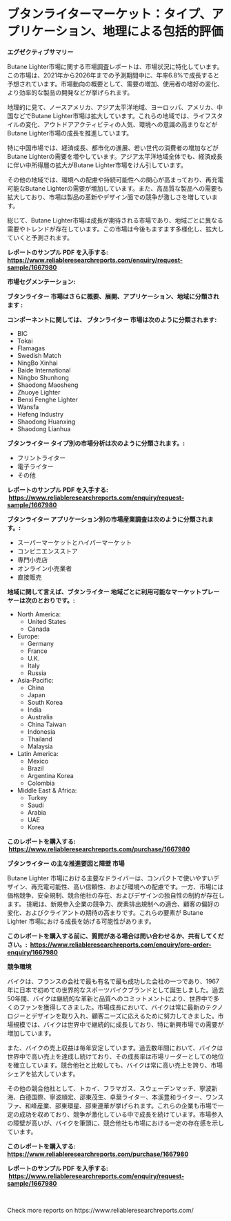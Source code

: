 <p><h1>ブタンライターマーケット：タイプ、アプリケーション、地理による包括的評価</h1></p><p><strong>エグゼクティブサマリー</strong></p>
<p><p>Butane Lighter市場に関する市場調査レポートは、市場状況に特化しています。この市場は、2021年から2026年までの予測期間中に、年率6.8%で成長すると予想されています。市場動向の概要として、需要の増加、使用者の嗜好の変化、より効率的な製品の開発などが挙げられます。</p><p>地理的に見て、ノースアメリカ、アジア太平洋地域、ヨーロッパ、アメリカ、中国などでButane Lighter市場は拡大しています。これらの地域では、ライフスタイルの変化、アウトドアアクティビティの人気、環境への意識の高まりなどがButane Lighter市場の成長を推進しています。</p><p>特に中国市場では、経済成長、都市化の進展、若い世代の消費者の増加などがButane Lighterの需要を増やしています。アジア太平洋地域全体でも、経済成長に伴い中所得層の拡大がButane Lighter市場をけん引しています。</p><p>その他の地域では、環境への配慮や持続可能性への関心が高まっており、再充電可能なButane Lighterの需要が増加しています。また、高品質な製品への需要も拡大しており、市場は製品の革新やデザイン面での競争が激しさを増しています。</p><p>総じて、Butane Lighter市場は成長が期待される市場であり、地域ごとに異なる需要やトレンドが存在しています。この市場は今後もますます多様化し、拡大していくと予測されます。</p></p>
<p><strong>レポートのサンプル PDF を入手する: <a href="https://www.reliableresearchreports.com/enquiry/request-sample/1667980">https://www.reliableresearchreports.com/enquiry/request-sample/1667980</a></strong></p>
<p><strong>市場セグメンテーション:</strong></p>
<p><strong> ブタンライター 市場はさらに概要、展開、アプリケーション、地域に分類されます :</strong></p>
<p><strong>コンポーネントに関しては、 ブタンライター 市場は次のように分類されます: &nbsp;</strong></p>
<p><ul><li>BIC</li><li>Tokai</li><li>Flamagas</li><li>Swedish Match</li><li>NingBo Xinhai</li><li>Baide International</li><li>Ningbo Shunhong</li><li>Shaodong Maosheng</li><li>Zhuoye Lighter</li><li>Benxi Fenghe Lighter</li><li>Wansfa</li><li>Hefeng Industry</li><li>Shaodong Huanxing</li><li>Shaodong Lianhua</li></ul></p>
<p><strong> ブタンライター タイプ別の市場分析は次のように分類されます。:</strong></p>
<p><ul><li>フリントライター</li><li>電子ライター</li><li>その他</li></ul></p>
<p><strong>レポートのサンプル PDF を入手する: &nbsp;<a href="https://www.reliableresearchreports.com/enquiry/request-sample/1667980">https://www.reliableresearchreports.com/enquiry/request-sample/1667980</a></strong></p>
<p><strong> ブタンライター アプリケーション別の市場産業調査は次のように分類されます。:</strong></p>
<p><ul><li>スーパーマーケットとハイパーマーケット</li><li>コンビニエンスストア</li><li>専門小売店</li><li>オンライン小売業者</li><li>直接販売</li></ul></p>
<p><strong>地域に関して言えば、ブタンライター 地域ごとに利用可能なマーケットプレーヤーは次のとおりです。:</strong></p>
<p><ul>
    <li>
        North America:
        <ul>
            <li>United States</li>
            <li>Canada</li>
        </ul>
    </li>
    <li>
        Europe:
        <ul>
            <li>Germany</li>
            <li>France</li>
            <li>U.K.</li>
            <li>Italy</li>
            <li>Russia</li>
        </ul>
    </li>
    <li>
        Asia-Pacific:
        <ul>
            <li>China</li>
            <li>Japan</li>
            <li>South Korea</li>
            <li>India</li>
            <li>Australia</li>
            <li>China Taiwan</li>
            <li>Indonesia</li>
            <li>Thailand</li>
            <li>Malaysia</li>
        </ul>
    </li>
    <li>
        Latin America:
        <ul>
            <li>Mexico</li>
            <li>Brazil</li>
            <li>Argentina Korea</li>
            <li>Colombia</li>
        </ul>
    </li>
    <li>
        Middle East & Africa:
        <ul>
            <li>Turkey</li>
            <li>Saudi</li>
            <li>Arabia</li>
            <li>UAE</li>
            <li>Korea</li>
        </ul>
    </li>
    </ul></p>
<p><strong>このレポートを購入する: &nbsp;<a href="https://www.reliableresearchreports.com/purchase/1667980">https://www.reliableresearchreports.com/purchase/1667980</a></strong></p>
<p><strong>ブタンライター の主な推進要因と障壁 市場</strong></p>
<p><p>Butane Lighter 市場における主要なドライバーは、コンパクトで使いやすいデザイン、再充電可能性、高い信頼性、および環境への配慮です。一方、市場には価格競争、安全規制、競合他社の存在、およびデザインの独自性の制約が存在します。 挑戦は、新規参入企業の競争力、炭素排出規制への適合、顧客の偏好の変化、およびクライアントの期待の高まりです。これらの要素が Butane Lighter 市場における成長を妨げる可能性があります。</p></p>
<p><strong>このレポートを購入する前に、質問がある場合は問い合わせるか、共有してください。:&nbsp; <a href="https://www.reliableresearchreports.com/enquiry/pre-order-enquiry/1667980">https://www.reliableresearchreports.com/enquiry/pre-order-enquiry/1667980</a></strong></p>
<p><strong>競争環境</strong></p>
<p><p>バイクは、フランスの会社で最も有名で最も成功した会社の一つであり、1967年に日本で初めての世界的なスポーツバイクブランドとして誕生しました。過去50年間、バイクは継続的な革新と品質へのコミットメントにより、世界中で多くのファンを獲得してきました。市場成長において、バイクは常に最新のテクノロジーとデザインを取り入れ、顧客ニーズに応えるために努力してきました。市場規模では、バイクは世界中で継続的に成長しており、特に新興市場での需要が増加しています。</p><p>また、バイクの売上収益は毎年安定しています。過去数年間において、バイクは世界中で高い売上を達成し続けており、その成長率は市場リーダーとしての地位を確立しています。競合他社と比較しても、バイクは常に高い売上を誇り、市場シェアを拡大しています。</p><p>その他の競合他社として、トカイ、フラマガス、スウェーデンマッチ、寧波新海、白德国際、寧波順宏、邵東茂生、卓葉ライター、本溪豊和ライター、ワンスファ、和峰産業、邵東環星、邵東連華が挙げられます。これらの企業も市場で一定の成功を収めており、競争が激化している中で成長を続けています。市場参入の障壁が高いが、バイクを筆頭に、競合他社も市場における一定の存在感を示しています。</p></p>
<p><strong>このレポートを購入する: &nbsp; <a href="https://www.reliableresearchreports.com/purchase/1667980">https://www.reliableresearchreports.com/purchase/1667980</a></strong></p>
<p><strong>レポートのサンプル PDF を入手する: &nbsp;<a href="https://www.reliableresearchreports.com/enquiry/request-sample/1667980">https://www.reliableresearchreports.com/enquiry/request-sample/1667980</a></strong><strong></strong></p>
<p>&nbsp;</p>
<p>Check more reports on https://www.reliableresearchreports.com/</p>